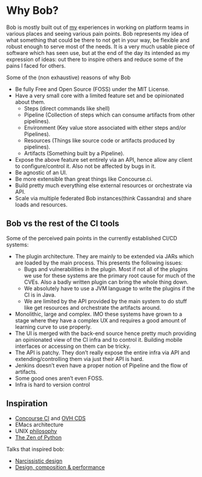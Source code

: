 # Why Bob?

Bob is mostly built out of [my](https://github.com/lispyclouds) experiences in working on platform teams in various places and seeing various pain points. Bob represents my idea of what something that could be there to not get in your way, be flexible and robust enough to serve most of the needs.
It is a very much usable piece of software which has seen use, but at the end of the day its intended as my expression of ideas: out there to inspire others and reduce some of the pains I faced for others.

Some of the (non exhaustive) reasons of why Bob

- Be fully Free and Open Source (FOSS) under the MIT License.
- Have a very small core with a limited feature set and be opinionated about them.
  - Steps (direct commands like shell)
  - Pipeline (Collection of steps which can consume artifacts from other pipelines).
  - Environment (Key value store associated with either steps and/or Pipelines).
  - Resources (Things like source code or artifacts produced by pipelines).
  - Artifacts (Something built by a Pipeline).
- Expose the above feature set entirely via an API, hence allow any client to configure/control it. Also not be affected by bugs in it.
- Be agnostic of an UI.
- Be more extensible than great things like Concourse.ci.
- Build pretty much everything else external resources or orchestrate via API.
- Scale via multiple federated Bob instances(think Cassandra) and share loads and resources.

## Bob vs the rest of the CI tools

Some of the perceived pain points in the currently established CI/CD systems:

- The plugin architecture. They are mainly to be extended via JARs which are loaded by the main process. This presents the following issues:
  - Bugs and vulnerabilities in the plugin. Most if not all of the plugins we use for these systems are the primary root cause for much of the CVEs. Also a badly written plugin can bring the whole thing down.
  - We absolutely have to use a JVM language to write the plugins if the CI is in Java.
  - We are limited by the API provided by the main system to do stuff like get resources and orchestrate the artifacts around.
- Monolithic, large and complex. IMO these systems have grown to a stage where they have a complex UX and requires a good amount of learning curve to use properly.
- The UI is merged with the back-end source hence pretty much providing an opinionated view of the CI infra and to control it. Building mobile interfaces or accessing on them can be tricky.
- The API is patchy. They don’t really expose the entire infra via API and extending/controlling them via just their API is hard.
- Jenkins doesn’t even have a proper notion of Pipeline and the flow of artifacts.
- Some good ones aren’t even FOSS.
- Infra is hard to version control

## Inspiration

- [Concourse CI](https://concourse-ci.org/) and [OVH CDS](https://ovh.github.io/cds/)
- EMacs architecture
- UNIX [philosophy](https://en.wikipedia.org/wiki/Unix_philosophy)
- [The Zen of Python](https://www.python.org/dev/peps/pep-0020/)

Talks that inspired bob:

- [Narcissistic design](https://www.youtube.com/watch?v=LEZv-kQUSi4)
- [Design, composition & performance](https://youtu.be/MCZ3YgeEUPg)
